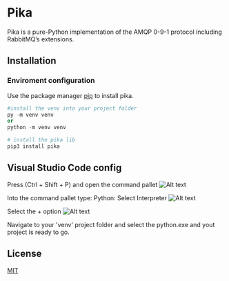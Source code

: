# Pika

Pika is a pure-Python implementation of the AMQP 0-9-1 protocol including RabbitMQ’s extensions.

## Installation
### Enviroment configuration

Use the package manager [pip](https://pip.pypa.io/en/stable/) to install pika.

```python
#install the venv into your project folder
py -m venv venv 
or 
python -m venv venv

# install the pika lib
pip3 install pika

```

## Visual Studio Code config

Press (Ctrl + Shift + P) and open the command pallet
![Alt text](https://imgur.com/hAOpxNP "vscode command pallet img")

Into the command pallet type: Python: Select Interpreter
![Alt text](https://imgur.com/a/KHasCuD "vscode command pallet img")

Select the + option
![Alt text](https://imgur.com/2SxFmEU "vscode command pallet img")

Navigate to your 'venv' project folder and select the python.exe and yout project is ready to go.

## License

[MIT](https://choosealicense.com/licenses/mit/)
